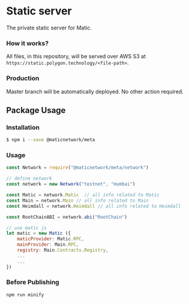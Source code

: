 # Static server

The private static server for Matic.

### How it works?

All files, in this repository, will be served over AWS S3 at `https://static.polygon.technology/<file-path>`.

### Production

Master branch will be automatically deployed. No other action required.

## Package Usage

### Installation

```bash
$ npm i --save @maticnetwork/meta
```

### Usage

```javascript
const Network = require("@maticnetwork/meta/network")

// define network
const network = new Network("testnet", "mumbai")

const Matic = network.Matic  // all info related to Matic
const Main = network.Main // all info related to Main
const Heimdall = network.Heimdall // all info related to Heimdall

const RootChainABI = network.abi("RootChain")

// use matic js
let matic = new Matic ({
    maticProvider: Matic.RPC,
    mainProvider: Main.RPC,
    registry: Main.Contracts.Registry,
    ...
    ...
})
```

### Before Publishing

```
npm run minify
```
